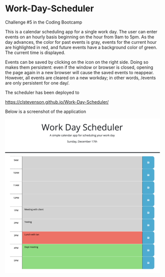 # Work-Day-Scheduler
Challenge #5 in the Coding Bootcamp

This is a calendar scheduling app for a single work day. The user can enter events on an hourly basis beginning on the hour from 9am to 5pm. As the day advances, the color for past events is gray, events for the current hour are highlighted in red, and future events have a background color of green. The current time is displayed.

Events can be saved by clicking on the icon on the right side. Doing so makes them persistent: even if the window or browser is closed, opening the page again in a new browser will cause the saved events to reappear. However, all events are cleared on a new workday; in other words, /events are only persistent for one day/.

The scheduler has been deployed to

<https://clstevenson.github.io/Work-Day-Scheduler/>

Below is a screenshot of the application

![work day scheduler](assets/images/WorkdaySchedulerScreenshot.png)
